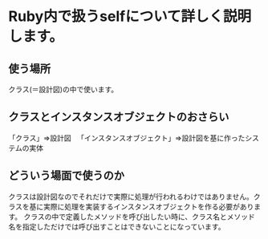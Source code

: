 # Ruby内で扱うselfについて詳しく説明します。
## 使う場所
クラス(＝設計図)の中で使います。
## クラスとインスタンスオブジェクトのおさらい  
「クラス」⇒設計図  
「インスタンスオブジェクト」⇒設計図を基に作ったシステムの実体  

## どういう場面で使うのか
クラスは設計図なのでそれだけで実際に処理が行われるわけではありません。クラスを基に実際に処理を実装するインスタンスオブジェクトを作る必要があります。
クラスの中で定義したメソッドを呼び出したい時に、クラス名とメソッド名を指定しただけでは呼び出すことはできないことになっています。

